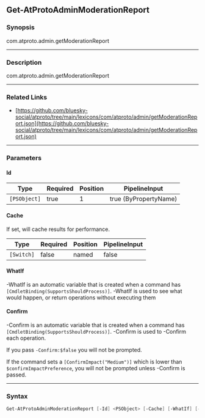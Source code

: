Get-AtProtoAdminModerationReport
--------------------------------




### Synopsis
com.atproto.admin.getModerationReport



---


### Description

com.atproto.admin.getModerationReport



---


### Related Links
* [https://github.com/bluesky-social/atproto/tree/main/lexicons/com/atproto/admin/getModerationReport.json](https://github.com/bluesky-social/atproto/tree/main/lexicons/com/atproto/admin/getModerationReport.json)





---


### Parameters
#### **Id**




|Type        |Required|Position|PipelineInput        |
|------------|--------|--------|---------------------|
|`[PSObject]`|true    |1       |true (ByPropertyName)|



#### **Cache**

If set, will cache results for performance.






|Type      |Required|Position|PipelineInput|
|----------|--------|--------|-------------|
|`[Switch]`|false   |named   |false        |



#### **WhatIf**
-WhatIf is an automatic variable that is created when a command has ```[CmdletBinding(SupportsShouldProcess)]```.
-WhatIf is used to see what would happen, or return operations without executing them
#### **Confirm**
-Confirm is an automatic variable that is created when a command has ```[CmdletBinding(SupportsShouldProcess)]```.
-Confirm is used to -Confirm each operation.

If you pass ```-Confirm:$false``` you will not be prompted.


If the command sets a ```[ConfirmImpact("Medium")]``` which is lower than ```$confirmImpactPreference```, you will not be prompted unless -Confirm is passed.



---


### Syntax
```PowerShell
Get-AtProtoAdminModerationReport [-Id] <PSObject> [-Cache] [-WhatIf] [-Confirm] [<CommonParameters>]
```
